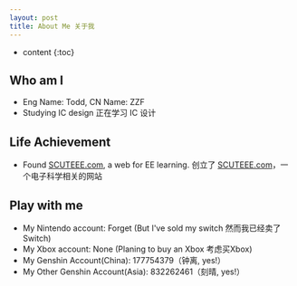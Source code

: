 ```yaml
---
layout: post
title: About Me 关于我
---
```


* content
{:toc}

## Who am I

* Eng Name: Todd, CN Name: ZZF
* Studying IC design 正在学习 IC 设计

## Life Achievement

* Found [SCUTEEE.com](https://scuteee.com), a web for EE learning. 创立了 [SCUTEEE.com](https://scuteee.com)，一个电子科学相关的网站

## Play with me

* My Nintendo account: Forget (But I've sold my switch 然而我已经卖了 Switch)
* My Xbox account: None (Planing to buy an Xbox 考虑买Xbox)
* My Genshin Account(China): 177754379（钟离, yes!）
* My Other Genshin Account(Asia): 832262461（刻晴, yes!）